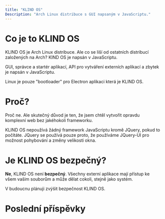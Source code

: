 ```yaml
---
title: "KLIND OS"
Description: "Arch Linux distribuce s GUI napsaným v JavaScriptu."
---
```


# Co je to KLIND OS

KLIND OS je Arch Linux distribuce. Ale co se liší od ostatních distribucí založených na Arch?
KIND OS je napsán v JavaScriptu.

GUI, správce a startér aplikací, API pro vytváření externích aplikací a zbytek je napsán v JavaScriptu.

Linux je pouze "bootloader" pro Electron aplikaci která je KLIND OS.

# Proč?

Proč ne. Ale skutečný důvod je ten, že jsem chtěl vytvořit opravdu komplexní web bez jakéhokoli frameworku.

KLIND OS nepoužívá žádný framework JavaScriptu kromě JQuery, pokud to počítáte.
JQuery se používá pouze proto, že používáme JQuery-UI pro možnost pohybování a změny velikosti okna.

# Je KLIND OS bezpečný?

**Ne**, KLIND OS není **bezpečný**. Všechny externí aplikace mají přístup ke všem vašim souborům
a může dělat cokoli, stejně jako systém.

V budoucnu plánuji zvýšit bezpečnost KLIND OS.

# Poslední příspěvky

